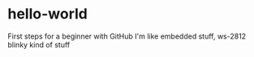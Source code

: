 # hello-world
First steps for a beginner with GitHub
I'm like embedded stuff, ws-2812 blinky kind of stuff
